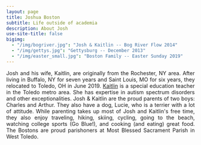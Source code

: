 ```yaml
---
layout: page
title: Joshua Boston
subtitle: Life outside of academia
description: About Josh
use-site-title: false
bigimg:
  - "/img/bogriver.jpg": "Josh & Kaitlin -- Bog River Flow 2014"
  - "/img/gettys.jpg": "Gettysburg -- December 2013"
  - "/img/easter_small.jpg": "Boston Family -- Easter Sunday 2019"
---
```


<p align="justify">Josh and his wife, Kaitlin, are originally from the Rochester, NY area. After living in Buffalo, NY for seven years and Saint Louis, MO for six years, they relocated to Toledo, OH in June 2019. <a href="https://www.kaitlinboston.com/" target="_blank">Kaitlin</a> is a special education teacher in the Toledo metro area. She has expertise in autism spectrum disorders and other exceptionalities. Josh & Kaitlin are the proud parents of two boys: Charles and Arthur. They also have a dog, Lucie, who is a terrier with a lot of attitude. While parenting takes up most of Josh and Kaitlin's free time, they also enjoy traveling, hiking, skiing, cycling, going to the beach, watching college sports (Go Blue!), and cooking (and eating) great food. The Bostons are proud parishoners at Most Blessed Sacrament Parish in West Toledo.</p>
